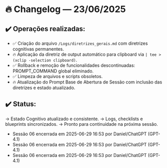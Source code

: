 # 🔥 Changelog — 23/06/2025

## ✔️ Operações realizadas:
- ✅ Criação do arquivo `/Logs/diretrizes_gerais.md` com diretrizes cognitivas permanentes.
- 🔥 Aplicação da diretriz de output automático para clipboard via `| tee >(xclip -selection clipboard)`.
- ✅ Rollback e remoção de funcionalidades descontinuadas: PROMPT_COMMAND global eliminado.
- ✅ Limpeza de arquivos e scripts obsoletos.
- 🔥 Atualização do Prompt Base de Abertura de Sessão com inclusão das diretrizes e estado atualizado.

## ✔️ Status:
→ Estado Cognitivo atualizado e consistente.
→ Logs, checklists e blueprints sincronizados.
→ Pronto para continuidade na próxima sessão.
- Sessão 06 encerrada em 2025-06-29 16:53 por Daniel/ChatGPT (GPT-4.1)
- Sessão 06 encerrada em 2025-06-29 16:53 por Daniel/ChatGPT (GPT-4.1)
- Sessão 06 encerrada em 2025-06-29 16:53 por Daniel/ChatGPT (GPT-4.1)
